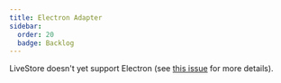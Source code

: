 ```yaml
---
title: Electron Adapter
sidebar:
  order: 20
  badge: Backlog
---
```


LiveStore doesn't yet support Electron (see [this issue](https://github.com/livestorejs/livestore/issues/296) for more details).